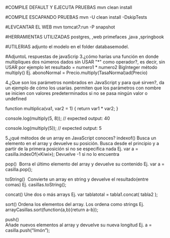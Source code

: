 #COMPILE DEFAULT Y EJECUTA PRUEBAS
mvn clean install


#COMPILE ESCAPANDO PRUEBAS
mvn -U clean install -DskipTests

#LEVCANTAR EL WEB 
mvn tomcat7:run -P snapshot


#HERRAMIENTAS UTILIZADAS
postgres,
,web primefaces
,java
,springbook

#UTILERIAS
adjunto el modelo en el folder databasemodel.

#AdjuntoL respuestas de javaScrip
3.¿cómo harías una función en donde multipliques dos números dados sin USAR "*"
como operador?, es decir, sin USAR por ejemplo let resultado = numero1 * numero2
BigInteger método multiply()
 Ej. abonoNormal = Precio.multiply(TasaNormal)ad(Precio)

4.¿Que son los parámetros nombrados en JavaScript y para qué sirven?, da un
ejemplo de cómo los usarías.
permiten que los parámetros con nombre se inicien con valores predeterminados si no se pasa ningún valor o undefined

function multiplica(va1, var2 = 1) {
  return var1 * var2;
}

console.log(multiply(5, 8));
// expected output: 40

console.log(multiply(5));
// expected output: 5

5.¿qué métodos de un array en JavaScript conoces?
indexof()
Busca un elemento en el array y devuelve su posición. Busca desde el principio y a partir de la primera posición si no se especifica nada
Ej. var a = casilla.indexOf(«Kiwi»); Devuelve -1 si no lo encuentra

pop()
 Borra el último elemento del array y devuelve su contenido
Ej. var a = casilla.pop();

toString()
 Convierte un array en string y devuelve el resultado(entre comas)
Ej. casillas.toString();

concat()
Une dos o más arrays
Ej. var tablatotal = tabla1.concat( tabla2 );

sort()
Ordena los elementos del array. Los ordena como strings
Ej. arrayCasillas.sort(function(a,b){return a-b});

push()	
Añade nuevos elementos al array y devuelve su nueva longitud
Ej. a = casilla.push(“limón”);




